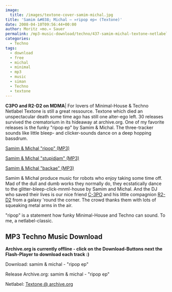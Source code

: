 ```yaml
---
image:
  title: /images/textone-cover-samim-michal.jpg
title: 'Samim &#038; Michal – »ripop ep« (Textone)'
date: 2008-04-10T09:56:44+00:00
author: Moritz »mo.« Sauer
permalink: /mp3-music-download/techno/437-samim-michal-textone-netlabel
categories:
  - Techno
tags:
  - download
  - free
  - michal
  - minimal
  - mp3
  - music
  - siman
  - Techno
  - textone
---
```

**C3PO and R2-D2 on MDMA**| For lovers of Minimal-House & Techno Netlabel Textone is still a great ressource. Textone which died an unspectacular death some time ago has still one alter-ego left. 30 releases survived the crematorium in its hideaway at archive.org. One of my favorite releases is the funky "ripop ep" by Samim & Michal. The three-tracker sounds like little bleep- and clicker-sounds dance on a deep hopping bassdrum.

[Samim & Michal "ripop" (MP3)](https://archive.org/download/txtn021/txtn021-01-samim_michal-ripop.mp3)
  
[Samim & Michal "stupidjam" (MP3)](https://archive.org/download/txtn021/txtn021-03-samim_michal-stupidjam.mp3)
  
[Samim & Michal "backae" (MP3)](https://archive.org/download/txtn021/txtn021-02-samim_michal-backae.mp3)

<!--more-->

<!--adsense-->

Samim & Michal produce music for robots who enjoy taking some time off. Mad of the dull and dumb works they normally do, they ecstatically dance to the glitter-bleep-click-mnml-house by Samim and Michal. And the DJ who saved their lives is our nice friend [C-3PO](http://en.wikipedia.org/wiki/C-3PO) and his little compagnion <a href="http://en.wikipedia.org/wiki/R2-D2" target="_self">R2-D2</a> from a galaxy 'round the corner. The crowd thanks them with lots of squeaking metal arms in the air.

"ripop" is a statement how funky Minimal-House and Techno can sound. To me, a netlabel-classic.

## MP3 Techno Music Download

**Archive.org is currently offline - click on the Download-Buttons next the Flash-Player to download each track :)**

Download: samim & michal - "ripop ep"
  
Release Archive.org: samim & michal - "ripop ep"
  
Netlabel: [Textone @ archive.org](http://archive.org/details/textone)